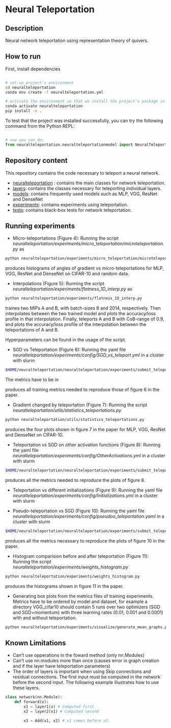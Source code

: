 # Neural Teleportation    
 
## Description   

Neural network teleportation using representation theory of quivers. 

## How to run   
First, install dependencies   
```bash

# set-up project's environment
cd neuralteleportation
conda env create -f neuralteleportation.yml

# activate the environment so that we install the project's package in it
conda activate neuralteleportation
pip install -e .

```
To test that the project was installed successfully, you can try the following command from the Python REPL:
```python

# now you can do:
from neuralteleportation.neuralteleportationmodel import NeuralTeleportationModel   
``` 

## Repository content

This repository contains the code necessary to teleport a neural network. 

* [neuralteleportation](neuralteleportation) : contains the main classes for network teleportation. 
* [layers](neuralteleportation/layers): contains the classes necessary for teleporting individual layers. 
* [models](neuralteleportation/models): contains frequently used models such as MLP, VGG, ResNet and DenseNet
* [experiments](neuralteleportation/experiments): contains experiments using teleportation. 
* [tests](tests): contains black-box tests for network teleportation. 

## Running experiments

* Micro-teleportations (Figure 4): Running the script *neuralteleportation/experiments/micro_teleportation/microteleportation.py* as
```bash
python neuralteleportation/experiments/micro_teleportation/microteleportation.py
```

produces histograms of angles of gradient vs micro-teleportations for MLP, VGG, ResNet and DenseNet on CIFAR-10 and random data.

* Interpolations (Figure 5): Running the script *neuralteleportation/experiments/flatness_1D_interp.py* as
```bash
python neuralteleportation/experiments/flatness_1D_interp.py
```

traines two MlPs A and B, with batch-sizes 8 and 2014, respectively. Then interpolates between the two trained model and plots the accuracy/loss profile in that interpolation. Finally, teleports A and B with CoB-range of 0.9, and plots the accuracy/loss profile of the interpolation between the teleportations of A and B.

Hyperparameters can be found in the usage of the script.

* SGD vs Teleportation (Figure 6): Running the yaml file *neuralteleportation/experiments/config/SGD_vs_teleport.yml* in a cluster with slurm
```bash
$HOME/neuralteleportation/neuralteleportation/experiments/submit_teleport_training_batch.sh -p $HOME/neuralteleportation/ -d $HOME/datasets/ -f $HOME/neuralteleportation/neuralteleportation/experiments/config/SGD_vs_teleport.yml -v $HOME/virtualenv/ -m email@email.email --out_root_dir $HOME/scratch/SGDvsTeleport/Metrics/
```
The metrics have to be in 

produces all training metrics needed to reproduce those of figure 6 in the paper.

* Gradient changed by teleportation (Figure 7): Running the script *neuralteleportation/utils/statistics_teleportations.py*
```bash
python neuralteleportation/utils/statistics_teleportations.py
```

produces the four plots shown in figure 7 in the paper for MLP, VGG, ResNet and DenseNet on CIFAR-10.

* Teleportation vs SGD on other activation functions (Figure 8): Running the yaml file *neuralteleportation/experiments/config/OtherActivations.yml* in a cluster with slurm
```bash
$HOME/neuralteleportation/neuralteleportation/experiments/submit_teleport_training_batch.sh -p $HOME/neuralteleportation/ -d $HOME/datasets/ -f $HOME/neuralteleportation/neuralteleportation/experiments/config/OtherActivations.yml -v $HOME/virtualenv/ -m email@email.email --out_root_dir $HOME/scratch/init/experiment-2
```

produces all the metrics needed to reproduce the plots of figure 8.

* Teleportation vs different initializations (Figure 9): Running the yaml file *neuralteleportation/experiments/config/Initializations.yml* in a cluster with slurm



* Pseudo-teleportation vs SGD (Figure 10): Running the yaml file *neuralteleportation/experiments/config/pseudoo_teleportation.yaml* in a cluster with slurm
```bash
$HOME/neuralteleportation/neuralteleportation/experiments/submit_teleport_training_batch.sh -p $HOME/neuralteleportation/ -d $HOME/datasets/ -f $HOME/neuralteleportation/neuralteleportation/experiments/config/SGD_vs_PseudoTeleport.yml -v $HOME/virtualenv/ -m email@email.email --out_root_dir $HOME/scratch/init/experiment-3
```

produces all the metrics necessary to reproduce the plots of figure 10 in the paper.

* Histogram comparision before and after teleportation (Figure 11): Running the script *neuralteleportation/experiments/weights_histogram.py*
```bash
python neuralteleportation/experiments/weights_histogram.py
```

produces the histograms shown in figure 11 in the paper.

* Generating box plots from the metrics files of training experiments. Metrics have to be ordered by model and dataset, for example a directory VGG_cifar10 should contain 5 runs over two optimizers (SGD and SGD+momentum) with three learning rates (0.01, 0.001 and 0.0001) with and without teleportation.
```bash
python neuralteleportation/experiments/visualize/generate_mean_graphs.py --metrics validate_accuracy --group_by teleport optimizer --experiment_dir ../Results_NeuralTeleportation/SGDvsTeleport/Metrics/VGG_cifar10/ --boxplot --box_epochs 30 60 95 --out_dir ../Results_NeuralTeleportation/SGDvsTeleport/Plots/
```

## Known Limitations

* Can't use opperations in the foward method (only nn.Modules)
* Can't use nn.modules more than once (causes error in graph creation and if the layer have teleportation parameters)
* The order of layers is important when using Skip connections and residual connections. 
The first input must be computed in the network before the second input. The following example illustrates how to use these layers.
```python
class network(nn.Module):
    def forward(x):
        x1 = layer1(x) # Computed first
        x2 = layer2(x1) # Computed second

        x3 = Add(x1, x2) # x1 comes before x2.
``` 
